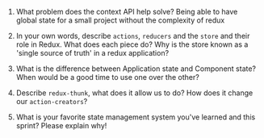 1. What problem does the context API help solve?
Being able to have global state for a small project without the complexity of redux

1. In your own words, describe `actions`, `reducers` and the `store` and their role in Redux. What does each piece do? Why is the store known as a 'single source of truth' in a redux application?
1. What is the difference between Application state and Component state? When would be a good time to use one over the other?
1. Describe `redux-thunk`, what does it allow us to do? How does it change our `action-creators`?
1. What is your favorite state management system you've learned and this sprint? Please explain why!
